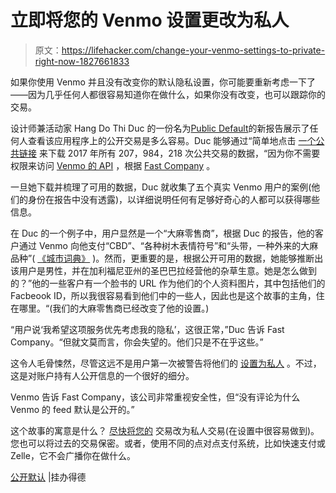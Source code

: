 # 立即将您的 Venmo 设置更改为私人

> 原文：<https://lifehacker.com/change-your-venmo-settings-to-private-right-now-1827661833>

如果你使用 Venmo 并且没有改变你的默认隐私设置，你可能要重新考虑一下了——因为几乎任何人都很容易知道你在做什么，如果你没有改变，也可以跟踪你的交易。



设计师兼活动家 Hang Do Thi Duc 的一份名为[Public Default](https://publicbydefault.fyi/)的新报告展示了任何人查看该应用程序上的公开交易是多么容易。Duc 能够通过“简单地点击 [一个公共链接](https://venmo.com/api/v5/public?limit=1) 来下载 2017 年所有 207，984，218 次公共交易的数据，“因为你不需要权限来访问 [Venmo 的 API](http://danielgorelick.com/scraping-venmo/) ，根据 [Fast Company](https://www.fastcompany.com/90202934/make-your-venmo-transactions-private-seriously) 。

一旦她下载并梳理了可用的数据，Duc 就收集了五个真实 Venmo 用户的案例(他们的身份在报告中没有透露)，以详细说明任何有足够好奇心的人都可以获得哪些信息。

在 Duc 的一个例子中，用户显然是一个“大麻零售商”，根据 Duc 的报告，他的客户通过 Venmo 向他支付“CBD”、“各种树木表情符号”和“头带，一种外来的大麻品种”( [《城市词典》](https://www.urbandictionary.com/define.php?term=Headband) )。然而，更重要的是，根据公开可用的数据，她能够推断出该用户是男性，并在加利福尼亚州的圣巴巴拉经营他的杂草生意。她是怎么做到的？”他的一些客户有一个脸书的 URL 作为他们的个人资料图片，其中包括他们的 Facbeook ID，所以我很容易看到他们中的一些人，因此也是这个故事的主角，住在哪里。“(我们的大麻零售商已经改变了他的设置。)

“用户说‘我希望这项服务优先考虑我的隐私’，这很正常，”Duc 告诉 Fast Company。“但就文莫而言，你会失望的。他们只是不在乎这些。”

这令人毛骨悚然，尽管这远不是用户第一次被警告将他们的 [设置为私人](https://techcrunch.com/2018/02/27/the-ftc-settles-with-venmo-over-a-series-of-privacy-and-security-violations/) 。不过，这是对账户持有人公开信息的一个很好的细分。

Venmo 告诉 Fast Company，该公司非常重视安全性，但“没有评论为什么 Venmo 的 feed 默认是公开的。”

这个故事的寓意是什么？ [尽快将您的](https://publicbydefault.fyi/#venmo) 交易改为私人交易(在设置中很容易做到)。您也可以将过去的交易保密。或者，使用不同的点对点支付系统，比如快速支付或 Zelle，它不会广播你在做什么。

[公开默认](https://publicbydefault.fyi/#about) |挂办得德